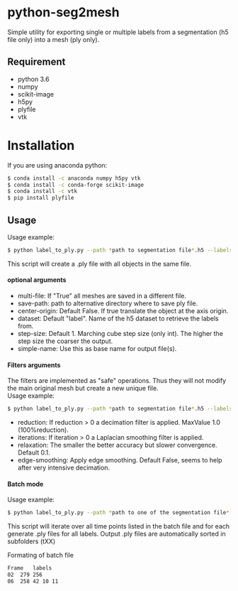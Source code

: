 # python-seg2mesh
Simple utility for exporting single or multiple labels from a segmentation (h5 file only) into a mesh (ply only).

## Requirement
- python 3.6
- numpy
- scikit-image
- h5py
- plyfile
- vtk

# Installation
If you are using anaconda python:
```bash
$ conda install -c anaconda numpy h5py vtk
$ conda install -c conda-forge scikit-image
$ conda install -c vtk
$ pip install plyfile
```


## Usage 
Usage example:
```bash
$ python label_to_ply.py --path *path to segmentation file*.h5 --labels 10 34 101
```
This script will create a .ply file with all objects in the same file.

#### optional arguments
* multi-file: If "True" all meshes are saved in a different file. 
* save-path: path to alternative directory where to save ply file.
* center-origin: Default False. If true translate the object at the axis origin.
* dataset: Default "label". Name of the h5 dataset to retrieve the labels from.
* step-size: Default 1. Marching cube step size (only int). The higher the step size the coarser the output.
* simple-name: Use this as base name for output file(s).

#### Filters arguments
The filters are implemented as "safe" operations. 
Thus they will not modify the main original mesh but create a new unique file.\
Usage example:
```bash
$ python label_to_ply.py --path *path to segmentation file*.h5 --labels 10 --reduction 0.25 --iterations 100
```
* reduction: If reduction > 0 a decimation filter is applied. MaxValue 1.0 (100%reduction).
* iterations: If iteration > 0 a Laplacian smoothing filter is applied.
* relaxation: The smaller the better accuracy but slower convergence. Default 0.1.
* edge-smoothing: Apply edge smoothing. Default False, seems to help after very intensive decimation.

#### Batch mode
Usage example:
```bash
$ python label_to_ply.py --path *path to one of the segmentation file*.h5 --batch *path to tab delimited file with list of time points and labels*
```
This script will iterate over all time points listed in the batch file and for each generate .ply files for all labels. Output .ply files are automatically sorted in subfolders (tXX)

Formating of batch file
```bash
Frame	labels
02	279 256
06	258 42 10 11
```